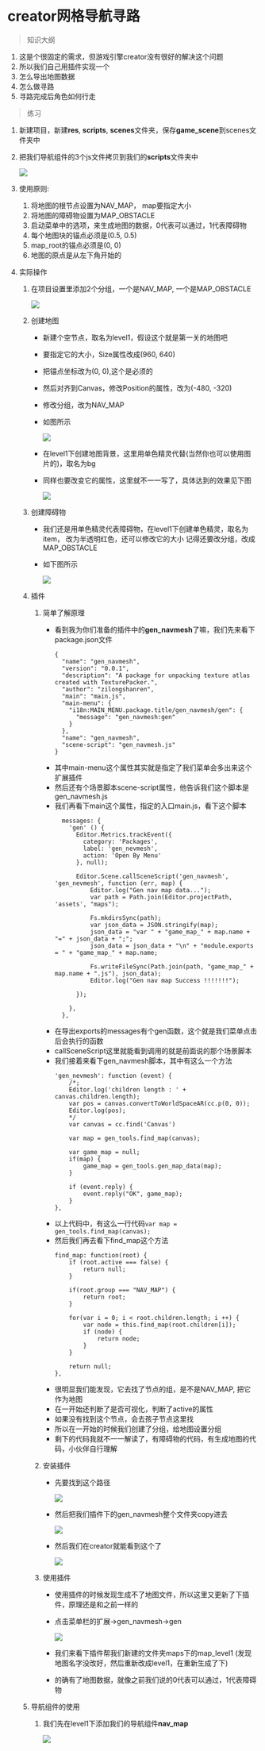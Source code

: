 # creator网格导航寻路

> 知识大纲

1. 这是个很固定的需求，但游戏引擎creator没有很好的解决这个问题
2. 所以我们自己用插件实现一个
3. 怎么导出地图数据
4. 怎么做寻路
5. 寻路完成后角色如何行走

> 练习
1. 新建项目，新建**res**, **scripts**, **scenes**文件夹，保存**game_scene**到scenes文件夹中
2. 把我们导航组件的3个js文件拷贝到我们的**scripts**文件夹中

    ![](./images/copy导航组件到scripts文件夹.png)
    
3. 使用原则:
    1. 将地图的根节点设置为NAV_MAP， map要指定大小
    2. 将地图的障碍物设置为MAP_OBSTACLE
    3. 启动菜单中的选项，来生成地图的数据，0代表可以通过，1代表障碍物
    4. 每个地图块的锚点必须是(0.5, 0.5)
    5. map_root的锚点必须是(0, 0)
    6. 地图的原点是从左下角开始的
4. 实际操作
    1. 在项目设置里添加2个分组，一个是NAV_MAP, 一个是MAP_OBSTACLE
    
        ![](./images/新建分组.jpg)
    
    2. 创建地图
        * 新建个空节点，取名为level1，假设这个就是第一关的地图吧
        * 要指定它的大小，Size属性改成(960, 640)
        * 把锚点坐标改为(0, 0),这个是必须的
        * 然后对齐到Canvas，修改Position的属性，改为(-480, -320)
        * 修改分组，改为NAV_MAP
        * 如图所示
        
            ![](./images/level1的创建.jpg)
            
        * 在level1下创建地图背景，这里用单色精灵代替(当然你也可以使用图片的)，取名为bg
        * 同样也要改变它的属性，这里就不一一写了，具体达到的效果见下图  
        
            ![](./images/创建bg.jpg) 
            
    3. 创建障碍物  
        * 我们还是用单色精灵代表障碍物，在level1下创建单色精灵，取名为item，
            改为半透明红色，还可以修改它的大小
            记得还要改分组，改成MAP_OBSTACLE
        * 如下图所示
        
            ![](./images/创建障碍物item.jpg)
            
    4. 插件
        1. 简单了解原理
            * 看到我为你们准备的插件中的**gen_navmesh**了嘛，我们先来看下package.json文件  
                ```
                {
                  "name": "gen_navmesh",
                  "version": "0.0.1",
                  "description": "A package for unpacking texture atlas created with TexturePacker.",
                  "author": "zilongshanren",
                  "main": "main.js",
                  "main-menu": {
                    "i18n:MAIN_MENU.package.title/gen_navmesh/gen": {
                      "message": "gen_navmesh:gen"
                    }
                  },
                  "name": "gen_navmesh",
                  "scene-script": "gen_navmesh.js"
                }
                ```    
            * 其中main-menu这个属性其实就是指定了我们菜单会多出来这个扩展插件
            * 然后还有个场景脚本scene-script属性，他告诉我们这个脚本是gen_navmesh.js
            * 我们再看下main这个属性，指定的入口main.js，看下这个脚本 
                ```
                  messages: {
                    'gen' () {
                      Editor.Metrics.trackEvent({
                        category: 'Packages',
                        label: 'gen_nevmesh',
                        action: 'Open By Menu'
                      }, null);
                      
                      Editor.Scene.callSceneScript('gen_navmesh', 'gen_nevmesh', function (err, map) {
                          Editor.log("Gen nav map data...");
                          var path = Path.join(Editor.projectPath, 'assets', "maps");
                          
                          Fs.mkdirsSync(path);
                          var json_data = JSON.stringify(map);
                          json_data = "var " + "game_map_" + map.name + "=" + json_data + ";";
                          json_data = json_data + "\n" + "module.exports = " + "game_map_" + map.name;
                
                          Fs.writeFileSync(Path.join(path, "game_map_" + map.name + ".js"), json_data);
                          Editor.log("Gen nav map Success !!!!!!!");
                
                      });
                      
                    },
                  },
                ```
            * 在导出exports的messages有个gen函数，这个就是我们菜单点击后会执行的函数  
            * callSceneScript这里就能看到调用的就是前面说的那个场景脚本
            * 我们接着来看下gen_navmesh脚本，其中有这么一个方法
                ```
                'gen_nevmesh': function (event) {
                    /*;
                    Editor.log('children length : ' + canvas.children.length);
                    var pos = canvas.convertToWorldSpaceAR(cc.p(0, 0));
                    Editor.log(pos);
                    */
                    var canvas = cc.find('Canvas')
            
                    var map = gen_tools.find_map(canvas);
            
                    var game_map = null;
                    if(map) {
                        game_map = gen_tools.gen_map_data(map);
                    }
            
                    if (event.reply) {
                        event.reply("OK", game_map);
                    }
                },
                ```
            * 以上代码中，有这么一行代码`var map = gen_tools.find_map(canvas);`
            * 然后我们再去看下find_map这个方法
                ```
                find_map: function(root) {
                    if (root.active === false) {
                        return null;
                    }
            
                    if(root.group === "NAV_MAP") {
                        return root;
                    }
            
                    for(var i = 0; i < root.children.length; i ++) {
                        var node = this.find_map(root.children[i]);
                        if (node) {
                            return node;
                        }
                    }
            
                    return null;
                },
                ```
            * 很明显我们能发现，它去找了节点的组，是不是NAV_MAP, 把它作为地图
            * 在一开始还判断了是否可视化，判断了active的属性
            * 如果没有找到这个节点，会去孩子节点这里找
            * 所以在一开始的时候我们创建了分组，给地图设置分组 
            * 剩下的代码我就不一一解读了，有障碍物的代码，有生成地图的代码，小伙伴自行理解       
        2. 安装插件
            * 先要找到这个路径
            
                ![](./images/找到扩展插件的路径.jpg) 
                
            * 然后把我们插件下的gen_navmesh整个文件夹copy进去     
            
                ![](./images/安装插件.jpg) 
                
            * 然后我们在creator就能看到这个了   
            
                ![](./images/看菜单栏里的扩展有没有新安装的插件.jpg)
            
        3. 使用插件 
            * 使用插件的时候发现生成不了地图文件，所以这里又更新了下插件，原理还是和之前一样的
            * 点击菜单栏的扩展->gen_navmesh->gen
            
                ![](./images/地图生成成功.jpg)
                
            * 我们来看下插件帮我们新建的文件夹maps下的map_level1
                (发现地图名字没改好，然后重新改成level1，在重新生成了下)    
            * 的确有了地图数据，就像之前我们说的0代表可以通过，1代表障碍物    
    5. 导航组件的使用 
        1. 我们先在level1下添加我们的导航组件**nav_map**  
        
            ![](./images/添加nav_map组件.jpg)
         
                     
            
              
                
             
    